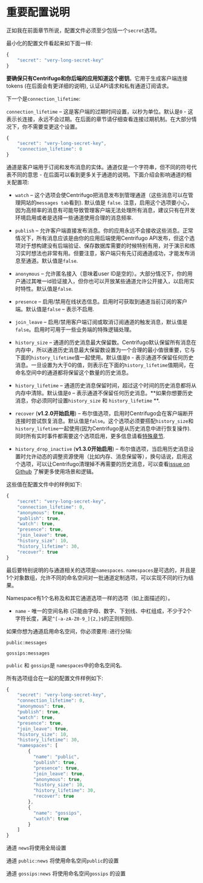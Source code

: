 # 重要配置说明

正如我在前面章节所说，配置文件必须至少包括一个`secret`选项。

最小化的配置文件看起来如下面一样:

```javascript
{
    "secret": "very-long-secret-key"
}
```

**要确保只有Centrifugo和你后端的应用知道这个密钥**。它用于生成客户端连接tokens (在后面会有更详细的说明), 认证API请求和私有通道订阅请求。

下一个是`connection_lifetime`:

`connection_lifetime` – 这是客户端的过期时间设置，以秒为单位。默认是`0` - 这表示长连接，永远不会过期。在后面的章节请仔细查看连接过期机制。在大部分情况下，你不需要变更这个设置。

```javascript
{
    "secret": "very-long-secret-key",
    "connection_lifetime": 0
}
```

通道是客户端用于订阅和发布消息的实体。通道仅是一个字符串，但不同的符号代表不同的意思 - 在后面可以看到更多关于通道的说明。下面介绍会影响通道的相关配置项:

* `watch` – 这个选项会使Centrifugo把消息发布到管理通道（这些消息可以在管理网站的`messages tab`看到). 默认值是 `false`. 注意，启用这个选项要小心，因为高频率的消息有可能导致管理客户端无法处理所有消息，建议只有在开发环境启用或者是选择一些通道使用合理的消息频率.

* `publish` – 允许客户端直接发布消息。你的应用永远不会接收这些消息。正常情况下，所有消息应该是由你的应用后端使用Centrifugo API发布，但这个选项对于想构建没有后端验证、保存数据库需要的时候特别有用，对于演示和练习实时想法也非常有用。但要注意，客户端只有先订阅通道成功，才能发布消息至通道。默认值是`false`.

* `anonymous` – 允许匿名接入（意味着user ID是空的）。大部分情况下，你的用户通过其唯一id验证接入，但你也可以开放某些通道允许公开接入，以启用实时特性。默认值是`false`.

* `presence` – 启用/禁用在线状态信息。启用时可获取到通道当前订阅的客户端。默认值是`false` – 表示不启用.

* `join_leave` – 启用/禁用客户端订阅或取消订阅通道的触发消息，默认值是`false`。启用时可用于一些业务端的特殊逻辑处理。

* `history_size` – 通道的历史消息最大保留数。Centrifugo默认保留所有消息在内存中，所以通道历史消息最大保留数设置为一个合理的最小值很重要，它与下面的`history_lifetime`值一起使用。默认值是`0` - 表示通道不保留任何历史消息。一旦设置为大于0的值，则表示在下面的`history_lifetime`值期间，在命名空间中的通道都将保留这个数量的历史消息。

* `history_lifetime` – 通道历史消息保留时间，超过这个时间的历史消息都将从内存中清除。默认值是`0` – 表示通道不保留任何历史消息。**如果你想要历史消息，你必须同时设置`history_size` 和 `history_lifetime` **.

* `recover` (**v1.2.0开始启用**) – 布尔值选项，启用时Centrifugo会在客户端断开连接时尝试恢复消息。默认值是`false`。这个选项必须要搭配`history_size`和 `history_lifetime`一起使用(因为Centrifugo是从历史消息中进行恢复操作). 同时所有实时事件都需要这个选项启用，更多信息请看[特殊章节](recover.md).

* `history_drop_inactive` (**v1.3.0开始启用**) – 布尔值选项，当启用历史消息设置时允许动态的调整资源使用（比如内存、消息保留等），换句话说，启用这个选项，可以让Centrifugo清理掉不再需要的历史消息，可以查看[issue on Github](https://github.com/centrifugal/centrifugo/issues/50) 了解更多使用场景和逻辑。

这些值在配置文件中的样例如下:

```javascript
{
    "secret": "very-long-secret-key",
    "connection_lifetime": 0,
    "anonymous": true,
    "publish": true,
    "watch": true,
    "presence": true,
    "join_leave": true,
    "history_size": 10,
    "history_lifetime": 30,
    "recover": true
}
```

最后要特别说明的与通道相关的选项是`namespaces`. `namespaces`是可选的，并且是1个对象数组，允许不同的命名空间对一批通道定制选项，可以实现不同的行为结果。

Namespace有1个名称及和其它通道选项一样的选项（如上面描述的）。

* `name` - 唯一的空间名称 (只能由字母、数字、下划线、中杠组成，不少于2个字符长度，满足`^[-a-zA-Z0-9_]{2,}$`的正则规则).

如果你想为通道启用命名空间，你必须要用`:`进行分隔:

`public:messages`

`gossips:messages`

`public` 和 `gossips`是 `namespaces`中的命名空间名.

所有选项组合在一起的配置文件样例如下:

```javascript
{
    "secret": "very-long-secret-key",
    "connection_lifetime": 0,
    "anonymous": true,
    "publish": true,
    "watch": true,
    "presence": true,
    "join_leave": true,
    "history_size": 10,
    "history_lifetime": 30,
    "namespaces": [
        {
          "name": "public",
          "publish": true,
          "presence": true,
          "join_leave": true,
          "anonymous": true,
          "history_size": 10,
          "history_lifetime": 30,
          "recover": true
        },
        {
          "name": "gossips",
          "watch": true
        }
    ]
}
```

通道 `news`将使用全局设置

通道 `public:news` 将使用命名空间`public`的设置

通道 `gossips:news` 将使用命名空间`gossips` 的设置
